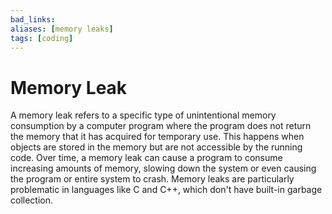```yaml
---
bad_links: 
aliases: [memory leaks]
tags: [coding]
---
```

# Memory Leak

A memory leak refers to a specific type of unintentional memory consumption by a computer program where the program does not return the memory that it has acquired for temporary use. This happens when objects are stored in the memory but are not accessible by the running code. Over time, a memory leak can cause a program to consume increasing amounts of memory, slowing down the system or even causing the program or entire system to crash. Memory leaks are particularly problematic in languages like C and C++, which don't have built-in garbage collection.